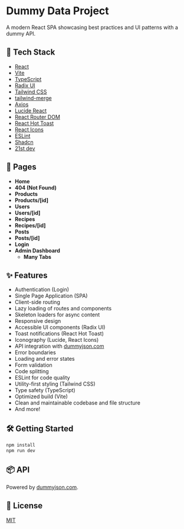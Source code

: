 # Dummy Data Project

A modern React SPA showcasing best practices and UI patterns with a dummy API.

## 🚀 Tech Stack

- [React](https://react.dev/)
- [Vite](https://vitejs.dev/)
- [TypeScript](https://www.typescriptlang.org/)
- [Radix UI](https://www.radix-ui.com/)
- [Tailwind CSS](https://tailwindcss.com/)
- [tailwind-merge](https://github.com/dcastil/tailwind-merge)
- [Axios](https://axios-http.com/)
- [Lucide React](https://lucide.dev/)
- [React Router DOM](https://reactrouter.com/)
- [React Hot Toast](https://react-hot-toast.com/)
- [React Icons](https://react-icons.github.io/react-icons/)
- [ESLint](https://eslint.org/)
- [Shadcn](https://ui.shadcn.com/)
- [21st dev](https://21st.dev)

## 📄 Pages

- **Home**
- **404 (Not Found)**
- **Products**
- **Products/[id]**
- **Users**
- **Users/[id]**
- **Recipes**
- **Recipes/[id]**
- **Posts**
- **Posts/[id]**
- **Login**
- **Admin Dashboard**
  - **Many Tabs**

## ✨ Features

- Authentication (Login)
- Single Page Application (SPA)
- Client-side routing
- Lazy loading of routes and components
- Skeleton loaders for async content
- Responsive design
- Accessible UI components (Radix UI)
- Toast notifications (React Hot Toast)
- Iconography (Lucide, React Icons)
- API integration with [dummyjson.com](https://dummyjson.com/)
- Error boundaries
- Loading and error states
- Form validation
- Code splitting
- ESLint for code quality
- Utility-first styling (Tailwind CSS)
- Type safety (TypeScript)
- Optimized build (Vite)
- Clean and maintainable codebase and file structure
- And more!

## 🛠️ Getting Started

```bash
npm install
npm run dev
```

## 📦 API

Powered by [dummyjson.com](https://dummyjson.com/).

## 📄 License

[MIT](./LICENSE)
